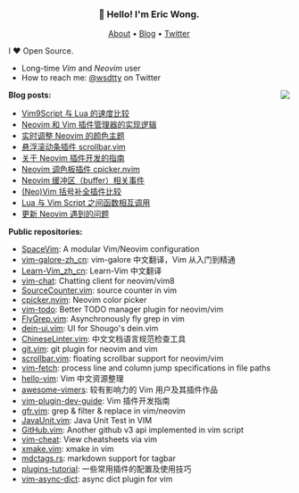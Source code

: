 <h3 align="center">👋 Hello! I'm Eric Wong.</h3>
<p align="center">
  <a href="https://wsdjeg.net/about/">About</a> •
  <a href="https://wsdjeg.net">Blog</a> •
  <a href="https://twitter.com/wsdtty">Twitter</a>
</p>

I ❤ Open Source.

- Long-time _Vim_ and _Neovim_ user
- How to reach me: [@wsdtty](https://twitter.com/wsdtty) on Twitter

<a href="https://github.com/wsdjeg">
<img align="right" src="https://github-readme-stats.vercel.app/api?username=wsdjeg&show_icons=true">
</a>

**Blog posts:**

<!-- BLOG-POST-LIST:START -->
- [Vim9Script 与 Lua 的速度比较](https://wsdjeg.net/speed-comparison-between-vim9script-and-lua/)
- [Neovim 和 Vim 插件管理器的实现逻辑](https://wsdjeg.net/the-implementation-logic-of-plugin-manager/)
- [实时调整 Neovim 的颜色主题](https://wsdjeg.net/patch-neovim-colorscheme-on-the-fly/)
- [悬浮滚动条插件 scrollbar.vim](https://wsdjeg.net/floating-scrollbar-for-vim-and-neovim/)
- [关于 Neovim 插件开发的指南](https://wsdjeg.net/about-the-nvim-plugin-dev-guide/)
- [Neovim 调色板插件 cpicker.nvim](https://wsdjeg.net/neovim-plugin-cpicker/)
- [Neovim 缓冲区（buffer）相关事件](https://wsdjeg.net/neovim-buf-events/)
- [&lpar;Neo&rpar;Vim 括号补全插件比较](https://wsdjeg.net/comparison-of-auto-pairs-plugins/)
- [Lua 与 Vim Script 之间函数相互调用](https://wsdjeg.net/call-function-between-lua-and-vim-script/)
- [更新 Neovim 遇到的问题](https://wsdjeg.net/fucking-problems-when-update-neovim/)
<!-- BLOG-POST-LIST:END -->

**Public repositories:**

- [SpaceVim](https://github.com/SpaceVim/SpaceVim): A modular Vim/Neovim configuration
- [vim-galore-zh_cn](https://github.com/wsdjeg/vim-galore-zh_cn): vim-galore 中文翻译，Vim 从入门到精通
- [Learn-Vim_zh_cn](https://github.com/wsdjeg/Learn-Vim_zh_cn): Learn-Vim 中文翻译
- [vim-chat](https://github.com/wsdjeg/vim-chat): Chatting client for neovim/vim8
- [SourceCounter.vim](https://github.com/wsdjeg/SourceCounter.vim): source counter in vim
- [cpicker.nvim](https://github.com/wsdjeg/cpicker.nvim): Neovim color picker
- [vim-todo](https://github.com/wsdjeg/vim-todo): Better TODO manager plugin for neovim/vim
- [FlyGrep.vim](https://github.com/wsdjeg/FlyGrep.vim): Asynchronously fly grep in vim
- [dein-ui.vim](https://github.com/wsdjeg/dein-ui.vim): UI for Shougo's dein.vim
- [ChineseLinter.vim](https://github.com/wsdjeg/ChineseLinter.vim): 中文文档语言规范检查工具
- [git.vim](https://github.com/wsdjeg/git.vim): git plugin for neovim and vim
- [scrollbar.vim](https://github.com/wsdjeg/scrollbar.vim): floating scrollbar support for neovim/vim
- [vim-fetch](https://github.com/wsdjeg/vim-fetch): process line and column jump specifications in file paths
- [hello-vim](https://github.com/wsdjeg/hello-vim): Vim 中文资源整理
- [awesome-vimers](https://github.com/wsdjeg/awesome-vimers): 较有影响力的 Vim 用户及其插件作品
- [vim-plugin-dev-guide](https://github.com/wsdjeg/vim-plugin-dev-guide): Vim 插件开发指南
- [gfr.vim](https://github.com/wsdjeg/gfr.vim): grep & filter & replace in vim/neovim
- [JavaUnit.vim](https://github.com/wsdjeg/JavaUnit.vim): Java Unit Test in VIM
- [GitHub.vim](https://github.com/wsdjeg/GitHub.vim): Another github v3 api implemented in vim script
- [vim-cheat](https://github.com/wsdjeg/vim-cheat): View cheatsheets via vim
- [xmake.vim](https://github.com/wsdjeg/xmake.vim): xmake in vim
- [mdctags.rs](https://github.com/wsdjeg/mdctags.rs): markdown support for tagbar
- [plugins-tutorial](https://github.com/wsdjeg/plugins-tutorial): 一些常用插件的配置及使用技巧
- [vim-async-dict](https://github.com/wsdjeg/vim-async-dict): async dict plugin for vim
